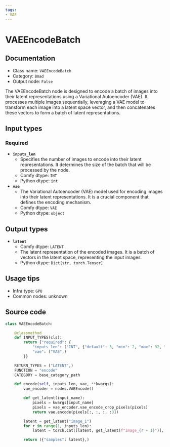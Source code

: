 ```yaml
---
tags:
- VAE
---
```


# VAEEncodeBatch
## Documentation
- Class name: `VAEEncodeBatch`
- Category: `Bmad`
- Output node: `False`

The VAEEncodeBatch node is designed to encode a batch of images into their latent representations using a Variational Autoencoder (VAE). It processes multiple images sequentially, leveraging a VAE model to transform each image into a latent space vector, and then concatenates these vectors to form a batch of latent representations.
## Input types
### Required
- **`inputs_len`**
    - Specifies the number of images to encode into their latent representations. It determines the size of the batch that will be processed by the node.
    - Comfy dtype: `INT`
    - Python dtype: `int`
- **`vae`**
    - The Variational Autoencoder (VAE) model used for encoding images into their latent representations. It is a crucial component that defines the encoding mechanism.
    - Comfy dtype: `VAE`
    - Python dtype: `object`
## Output types
- **`latent`**
    - Comfy dtype: `LATENT`
    - The latent representation of the encoded images. It is a batch of vectors in the latent space, representing the input images.
    - Python dtype: `Dict[str, torch.Tensor]`
## Usage tips
- Infra type: `GPU`
- Common nodes: unknown


## Source code
```python
class VAEEncodeBatch:

    @classmethod
    def INPUT_TYPES(cls):
        return {"required": {
            "inputs_len": ("INT", {"default": 3, "min": 2, "max": 32, "step": 1}),
            "vae": ("VAE",)
        }}

    RETURN_TYPES = ("LATENT",)
    FUNCTION = "encode"
    CATEGORY = base_category_path

    def encode(self, inputs_len, vae, **kwargs):
        vae_encoder = nodes.VAEEncode()

        def get_latent(input_name):
            pixels = kwargs[input_name]
            pixels = vae_encoder.vae_encode_crop_pixels(pixels)
            return vae.encode(pixels[:, :, :, :3])

        latent = get_latent("image_1")
        for r in range(1, inputs_len):
            latent = torch.cat([latent, get_latent(f"image_{r + 1}")], dim=0)

        return ({"samples": latent},)

```
